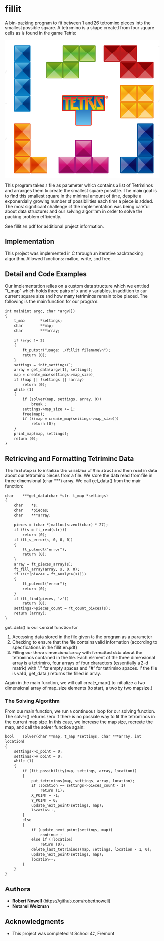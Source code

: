 # fillit
A bin-packing program to fit between 1  and 26 tetromino pieces into the smallest possible square. A tetromino is a shape created from four square cells as is found in the game Tetris:

![alt text](https://github.com/robertnowell/fillit/blob/master/tetriminos.png "Tetromino")

This program takes a file as parameter which contains a list of Tetriminos and arranges them to create the smallest square possible. The main goal is to find this smallest square in the minimal amount of time, despite a exponentially growing number of possibilities each time a piece is added. The most significant challenge of the implementation was being careful about data structures and our solving algorithm in order to solve the packing problem efficiently.

See fillit.en.pdf for additional project information.

## Implementation

This project was implemented in C through an iterative backtracking algorithm. Allowed functions: malloc, write, and free.

## Detail and Code Examples

Our implementation relies on a custom data structure which we entitled "t_map" which holds three pairs of x and y variables, in addition to our current square size and how many tetriminos remain to be placed. The following is the main function for our program:

```
int	main(int argc, char *argv[])
{
	t_map		*settings;
	char		**map;
	char		***array;

	if (argc != 2)
	{
		ft_putstr("usage: ./fillit filename\n");
		return (0);
	}
	settings = init_settings();
	array = get_data(argv[1], settings);
	map = create_map(settings->map_size);
	if (!map || !settings || !array)
		return (0);
	while (1)
	{
		if (solver(map, settings, array, 0))
			break ;
		settings->map_size += 1;
		free(map);
		if (!(map = create_map(settings->map_size)))
			return (0);
	}
	print_map(map, settings);
	return (0);
}
```
## Retrieving and Formatting Tetrimino Data

The first step is to initialize the variables of this struct and then read in data about our tetromino pieces from a file. We store the data read from file in three dimensional (char \*\*\*) array. We call get_data() from the main function:

```
char	***get_data(char *str, t_map *settings)
{
	char	*s;
	char	*pieces;
	char	***array;

	pieces = (char *)malloc(sizeof(char) * 27);
	if (!(s = ft_read(str)))
		return (0);
	if (ft_s_error(s, 0, 0, 0))
	{
		ft_putendl("error");
		return (0);
	}
	array = ft_pieces_array(s);
	ft_fill_array(array, s, 0, 0);
	if (!(*(pieces = ft_analyze(s))))
	{
		ft_putendl("error");
		return (0);
	}
	if (ft_find(pieces, 'z'))
		return (0);
	settings->pieces_count = ft_count_pieces(s);
	return (array);
}
```
get_data() is our central function for  
1. Accessing data stored in the file given to the program as a parameter  
2. Checking to ensure that the file contains valid information (according to specifications in the fillit.en.pdf)
3. Filling our three dimensional array with formatted data about the tetrominos contained in the file. Each element of the three dimensional array is a tetrimino, four arrays of four characters (essentially a 2-d matrix) with "." for empty spaces and "#" for tetrimino spaces.
If the file is valid, get_data() returns the filled in array.

Again in the main function, we will call create_map() to initialize a two dimensional array of map_size elements (to start, a two by two mapsize.)

### The Solving Algorithm

From our main function, we run a continuous loop for our solving function. The solver() returns zero if there is no possible way to fit the tetrominos in the current map size. In this case, we increase the map size, recreate the map, and call the solver function again:

```
bool	solver(char **map, t_map *settings, char ***array, int location)
{
	settings->x_point = 0;
	settings->y_point = 0;
	while (1)
	{
		if (fit_possibility(map, settings, array, location))
		{
			put_tetriminos(map, settings, array, location);
			if (location == settings->pieces_count - 1)
				return (1);
			X_POINT = -1;
			Y_POINT = 0;
			update_next_point(settings, map);
			location++;
		}
		else
		{
			if (update_next_point(settings, map))
				continue ;
			else if (!location)
				return (0);
			delete_last_tetriminos(map, settings, location - 1, 0);
			update_next_point(settings, map);
			location--;
		}
	}
}
```
## Authors

* **Robert Nowell** (https://github.com/robertnowell)
* **Netanel Weizman** 
## Acknowledgments

* This project was completed at School 42, Fremont
